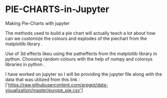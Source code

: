 # PIE-CHARTS-in-Jupyter
Making Pie-Charts  with jupyter

The methods used to build a pie chart will actually teach a lot about how can we customize the colours and explodes of the piechart from the matplotlib library .

Use of 3d effects likeu using the patheffects from the matplotlib library in python. 
Choosing random colours with the help of numpy and colorsys libraries in python .

I have worked on jupyter so I will be providing the jupyter file along with the data that was utilized from this link : ['https://raw.githubusercontent.com/arpgpt/data-visualization/master/europe_pie.csv']
